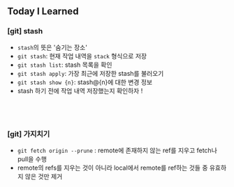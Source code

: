 ## Today I Learned

### [git] stash

- `stash`의 뜻은 '숨기는 장소'
- `git stash`: 현재 작업 내역을 `stack` 형식으로 저장
- `git stash list`: stash 목록을 확인
- `git stash apply`: 가장 최근에 저장한 stash를 불러오기
- `git stash show {n}`: stash@{n}에 대한 변경 정보
- stash 하기 전에 작업 내역 저장했는지 확인하자 !

## <br />

### [git] 가지치기

- `git fetch origin --prune` : remote에 존재하지 않는 ref를 지우고 fetch나 pull을 수행
- remote의 refs를 지우는 것이 아니라 local에서 remote를 ref하는 것들 중 유효하지 않은 것만 제거
